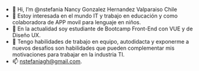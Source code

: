 - 👋 Hi, I’m @nstefania Nancy Gonzalez Hernandez Valparaiso Chile
- 👀 Estoy interesada en el mundo IT y trabajo en educación y como colaboradora de APP movil para lenguaje en niños.
- 🌱 En la actualidad soy estudiante de Bootcamp Front-End con VUE y de Diseño UX.
- 💞️ Tengo habilidades de trabajo en equipo, autodidacta y exponerme a nuevos desafios son habilidades que pueden complementar mis motivaciones para
  trabajar en la industria TI.
- 📫 nstefaniagh@gmail.com.

<!---
nstefania/nstefania is a ✨ special ✨ repository because its `README.md` (this file) appears on your GitHub profile.
You can click the Preview link to take a look at your changes.
--->
